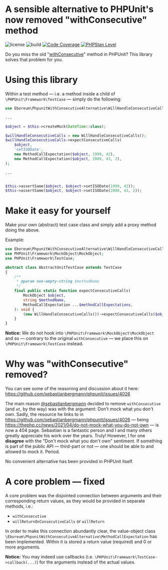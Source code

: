 A sensible alternative to PHPUnit's now removed "withConsecutive" method
===============================

![license](https://img.shields.io/github/license/eboreum/phpunit-with-consecutive-alternative?label=license)
![build](https://github.com/eboreum/phpunit-with-consecutive-alternative/actions/workflows/build.yml/badge.svg?branch=main)
[![Code Coverage](https://img.shields.io/endpoint?url=https://gist.githubusercontent.com/kafoso/65fafc1ce636292d66a42dce4b4b751a/raw/test-coverage__main.json)](https://github.com/eboreum/phpunit-with-consecutive-alternative/actions)
[![PHPStan Level](https://img.shields.io/endpoint?url=https://gist.githubusercontent.com/kafoso/65fafc1ce636292d66a42dce4b4b751a/raw/phpstan-level__main.json)](https://github.com/eboreum/phpunit-with-consecutive-alternative/actions)

Do you miss the old "[withConsecutive](https://docs.phpunit.de/en/8.5/test-doubles.html?highlight=withconsecutive#test-doubles-mock-objects-examples-with-consecutive-php)" method in PHPUnit? This library solves that problem for you.

# Using this library

Within a test method — i.e. a method inside a child of `\PHPUnit\Framework\TestCase` — simply do the following:

```php
use Eboreum\PhpunitWithConsecutiveAlternative\WillHandleConsecutiveCalls;

...

$object = $this->createMock(DateTime::class);

$willHandleConsecutiveCalls = new WillHandleConsecutiveCalls();
$willHandleConsecutiveCalls->expectConsecutiveCalls(
    $object,
    'setISODate',
    new MethodCallExpectation($object, 1999, 42),
    new MethodCallExpectation($object, 2000, 43, 2),
);

...


$this->assertSame($object, $object->setISODate(1999, 42));
$this->assertSame($object, $object->setISODate(2000, 43, 2));
```

# Make it easy for yourself

Make your own (abstract) test case class and simply add a proxy method doing the above.

Example:

```php
use Eboreum\PhpunitWithConsecutiveAlternative\WillHandleConsecutiveCalls;
use PHPUnit\Framework\MockObject\MockObject;
use PHPUnit\Framework\TestCase;

abstract class AbstractUnitTestCase extends TestCase
{
    /**
     * @param non-empty-string $methodName
     */
    final public static function expectConsecutiveCalls(
        MockObject $object,
        string $methodName,
        MethodCallExpectation ...$methodCallExpectations,
    ): void {
        (new WillHandleConsecutiveCalls())->expectConsecutiveCalls($object, $methodName, ...$methodCallExpectations);
    }
}
```

**Notice:** We do not hook into `\PHPUnit\Framework\MockObject\MockObject` and so — contrary to the original `withConsecutive` — we place this on `\PHPUnit\Framework\TestCase` instead.

# Why was "withConsecutive" removed?

You can see some of the reasoning and discussion about it here: https://github.com/sebastianbergmann/phpunit/issues/4026

The main reason [@sebastianbergmann](https://github.com/sebastianbergmann) decided to remove `withConsecutive` (and `at`, by the way) was with the argument: Don't mock what you don't own. Sadly, the resource he links to in https://github.com/sebastianbergmann/phpunit/issues/4026 — being https://thephp.cc/news/2021/04/do-not-mock-what-you-do-not-own — is now a 404 page. Sebastian is a fantastic person and I and many others greatly appreciate his work over the years. Truly! However, I for one **disagree** with the "Don't mock what you don't own" sentiment. If something is part of the public API — third-part or not — one should be able to and allowed to mock it. Period.

No convenient alternative has been provided in PHPUnit itself.

# A core problem — fixed

A core problem was the disjointed connection between arguments and their corresponding return values, as they would be provided in separate methods, i.e.:

 - `withConsecutive`
 - `willReturnOnConsecutiveCalls` or `willReturn`

In order to make this connection abundantly clear, the value-object class `\Eboreum\PhpunitWithConsecutiveAlternative\MethodCallExpectation` has been implemented. Within it is stored a return value (required) and 0 or more arguments.

**Notice:** You may indeed use callbacks (i.e. `\PHPUnit\Framework\TestCase->callback(...)`) for the arguments instead of the actual values.